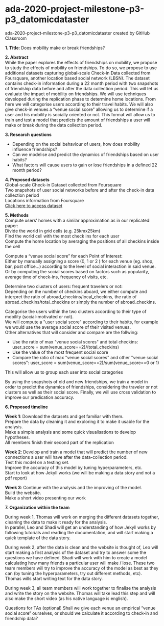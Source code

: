 # ada-2020-project-milestone-p3-p3_datomicdataster
ada-2020-project-milestone-p3-p3_datomicdataster created by GitHub Classroom

**1. Title**: Does mobility make or break friendships?<br>

**2. Abstract**<br>
While the paper explores the effects of friendships on mobility, we propose to study the effects of mobility on friendships. To do so, we propose to use additional datasets capturing global-scale Check-in Data collected from Foursquare, another location based social network (LBSN). The dataset contains check-in information during a 22 month period with two snapshots of friendship data before and after the data collection period. This will let us evaluate the impact of mobility on friendships. We will use techniques developed during the replication phase to determine home locations. From here we will categorise users according to their travel habits. We will also give check-in venues a “venue social score” allowing us to determine if a user and his mobility is socially oriented or not. This format will allow us to train and test a model that predicts the amount of friendships a user will make or break during the data collection period.


**3. Research questions**<br>
* Depending on the social behaviour of users, how does mobility influence friendships?<br>
* Can we modelise and predict the dynamics of friendships based on user habits?<br>
* What factors will cause users to gain or lose friendships in a defined 22 month period?<br>

**4. Proposed datasets**<br>
Global-scale Check-in Dataset collected from Foursquare<br>
Two snapshots of user social networks before and after the check-in data collection period<br>
Locations information from Foursquare<br>
<a href=https://drive.google.com/file/d/1PNk3zY8NjLcDiAbzjABzY5FiPAFHq6T8/view>Click here to access dataset</a>

**5. Methods**<br>
Compute users’ homes with a similar approximation as in our replicated paper:<br>
Divide the world in grid cells (e.g. 25kmx25km)<br>
Find the world cell with the most check ins for each user<br>
Compute the home location by averaging the positions of all checkins inside the cell<br>

Compute a “venue social score” for each Point of Interest:<br>
Either by manually assigning a score (0, 1 or 2 ) for each venue (eg. shop, bar, post office...) according to the level of social interaction in said venue.<br>
Or by computing the social scores based on factors such as popularity, average time of check-ins, frequency of visits, etc.<br>

Determine two clusters of users: frequent travelers or not:<br>
Depending on the number of checkins aboard, we either compute and interpret the ratio of abroad_checkins/local_checkins, the ratio of abroad_checkins/total_checkins or simply the number of abroad_checkins.<br>

Categorise the users within the two clusters according to their type of mobility (social-motivated or not). <br>
We will compute a "user social score" according to their habits, for example we would use the average social score of their visited venues.<br>
Other alternatives that will consider and compare are the follwing:
* Use the ratio of max "venue social scores" and total checkins: user_score = sum(venue_score==2)/(total_checkins)<br>
* Use the value of the most frequent social score<br>
* Compare the ratio of max "venue social scores" and other "venue social scores": user_score = sum(venue_score==2)/sum(venue_score==0 or 1)<br>

This will allow us to group each user into social categories<br>

By using the snapshots of old and new friendships, we train a model in order to predict the dynamics of friendships, considering the traveler or not clusters as well as their social score. Finally, we will use cross validation to improve our predication accuracy.<br>

**6. Proposed timeline**

**Week 1**: Download the datasets and get familiar with them. <br>
Prepare the data by cleaning it and exploring it to make it usable for the analysis. <br>
Make a simple analysis and some quick visualisations to develop hypotheses.<br>
All members finish their second part of the replication<br>

**Week 2**: Develop and train a model that will predict the number of new connections a user will have after the data-collection period.<br>
Test this model on a testing set.<br>
Improve the accuracy of this model by tuning hyperparameters, etc.<br>
Start to look at how Jekyll works (we will be making a data story and not a pdf report)<br>

**Week 3**: Continue with the analysis and the improving of the model.<br>
Build the website. <br>
Make a short video presenting our work<br>

**7. Organization within the team**

During week 1, Thomas will work on merging the different datasets together, cleaning the data to make it ready for the analysis. <br>
In parallel, Leo and Shadi will get an understanding of how Jekyll works by following tutorials and reading the documentation, and will start making a quick template of the data story.<br>

During week 2, after the data is clean and the website is thought of, Leo will start making a first analysis of the dataset and try to answer some the questions we have defined. Shadi will work with him to create a model calculating how many friends a particular user will make / lose. These two team members will try to improve the accuracy of the model as best as they can (by tuning the hyperparameters, try out different methods, etc). Thomas wills start writing text for the data story.

During week 3, all team members will work together to finalise the analysis and write the story on the website. Thomas will take lead this step and will also make the short video (as his native language is english).

Questions for TAs (optional)
Shall we give each venue an empirical “venue social score” ourselves, or should we calculate it according to check-in and friendship data?
